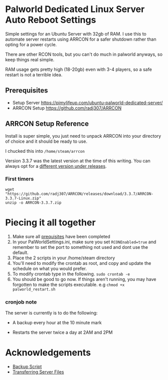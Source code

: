 
# Palworld Dedicated Linux Server Auto Reboot Settings

Simple settings for an Ubuntu Server with 32gb of RAM. I use this to automate server restarts using ARRCON for a safer shutdown rather than opting for a power cycle. 

There are other RCON tools, but you can't do much in palworld anyways, so keep things real simple.

RAM usage gets pretty high (18-20gb) even with 3-4 players, so a safe restart is not a terrible idea.

## Prerequisites
- Setup Server https://pimylifeup.com/ubuntu-palworld-dedicated-server/
- ARRCON Setup https://github.com/radj307/ARRCON

## ARRCON Setup Reference
Install is super simple, you just need to unpack ARRCON into your directory of choice and it should be ready to use. 

I chucked this into `/home/steam/arrcon`

Version 3.3.7 was the latest version at the time of this writing. You can always opt for a [different version under releases](https://github.com/radj307/ARRCON/releases). 

### First timers
```
wget "https://github.com/radj307/ARRCON/releases/download/3.3.7/ARRCON-3.3.7-Linux.zip"
unzip -o ARRCON-3.3.7.zip
```

# Piecing it all together
1. Make sure all [prequisites](#Prerequisites) have been completed 
2. In your PalWorldSettings.ini, make sure you set `RCONEnabled=true` and remember to set the port to something not used and dont use the default.
3. Place the 2 scripts in your /home/steam directory
4. You'll need to modify the crontab as root, and copy and update the schedule on what you would prefer. 
5. To modify crontab type in the following. `sudo crontab -e`
6. You should be good to go now. If things aren't running, you may have forgotten to make the scripts executable. e.g `chmod +x palworld_restart.sh` 

### cronjob note
The server is currently is to do the following:

- A backup every hour at the 10 minute mark

- Restarts the server twice a day at 2AM and 2PM


# Acknowledgements

 - [Backup Script](https://gist.github.com/Insax/37617020076cfad912222f57d3cc270a#file-backupscript-sh)
 - [Transferring Server Files](https://www.gamenguides.com/how-to-backup-and-transfer-palworld-dedicated-server-to-a-new-server)

